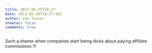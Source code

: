 ```yaml
---
title: 2013-05-25T18-27
date: 2013-05-25T18:27:10Z
author: Lee Turner
showtoc: false
comments: true
---
```


Such a shame when companies start being dicks about paying affiliate commissions !!!

